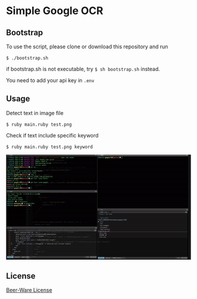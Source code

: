 # Simple Google OCR

## Bootstrap

To use the script, please clone or download this repository and run

```shell
$ ./bootstrap.sh
```

if bootstrap.sh is not executable, try `$ sh bootstrap.sh` instead.

You need to add your api key in `.env`

## Usage

Detect text in image file

```
$ ruby main.ruby test.png
```

Check if text include specific keyword

```
$ ruby main.ruby test.png keyword
```

![](readme.gif)

## License

[Beer-Ware License](https://github.com/PeterTeng/GoogleOCR/blob/master/LICENSE.txt)
